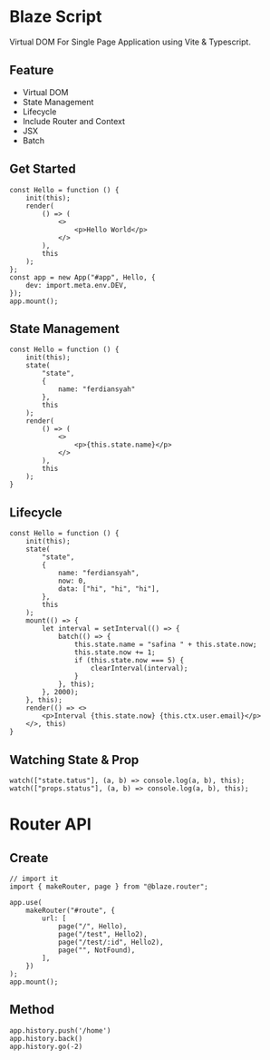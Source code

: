 # Blaze Script
Virtual DOM For Single Page Application using Vite & Typescript.
## Feature
- Virtual DOM
- State Management
- Lifecycle
- Include Router and Context
- JSX
- Batch

## Get Started
```tsx
const Hello = function () {
    init(this);
    render(
        () => (
            <>
                <p>Hello World</p>
            </>
        ),
        this
    );
};
const app = new App("#app", Hello, {
    dev: import.meta.env.DEV,
});
app.mount();
```
## State Management
```tsx
const Hello = function () {
    init(this);
    state(
        "state",
        {
            name: "ferdiansyah"
        },
        this
    );
    render(
        () => (
            <>
                <p>{this.state.name}</p>
            </>
        ),
        this
    );
}
```
## Lifecycle
```tsx
const Hello = function () {
    init(this);
    state(
        "state",
        {
            name: "ferdiansyah",
            now: 0,
            data: ["hi", "hi", "hi"],
        },
        this
    );
    mount(() => {
        let interval = setInterval(() => {
            batch(() => {
                this.state.name = "safina " + this.state.now;
                this.state.now += 1;
                if (this.state.now === 5) {
                    clearInterval(interval);
                }
            }, this);
        }, 2000);
    }, this);
    render(() => <>
        <p>Interval {this.state.now} {this.ctx.user.email}</p>
    </>, this)
}
```
## Watching State & Prop
```tsx
watch(["state.tatus"], (a, b) => console.log(a, b), this);
watch(["props.status"], (a, b) => console.log(a, b), this);
```
# Router API
## Create
```tsx
// import it
import { makeRouter, page } from "@blaze.router";

app.use(
    makeRouter("#route", {
        url: [
            page("/", Hello),
            page("/test", Hello2),
            page("/test/:id", Hello2),
            page("", NotFound),
        ],
    })
);
app.mount();
```
## Method
```tsx
app.history.push('/home')
app.history.back()
app.history.go(-2)
```